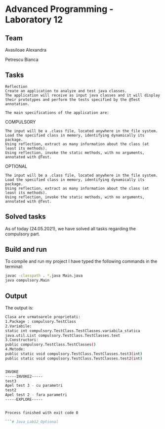# Advanced Programming - Laboratory 12

## Team
Avasiloae Alexandra

Petrescu Bianca
## Tasks
```text
Reflection
Create an application to analyze and test java classes.
The application will receive as input java classes and it will display their prototypes and perform the tests specified by the @Test annotation.

The main specifications of the application are:

```
COMPULSORY
```text
The input will be a .class file, located anywhere in the file system.
Load the specified class in memory, identifying dynamically its package.
Using reflection, extract as many information about the class (at least its methods).
Using reflection, invoke the static methods, with no arguments, annotated with @Test.
```
OPTIONAL
```text
The input will be a .class file, located anywhere in the file system.
Load the specified class in memory, identifying dynamically its package.
Using reflection, extract as many information about the class (at least its methods).
Using reflection, invoke the static methods, with no arguments, annotated with @Test.
```

## Solved tasks

As of today (24.05.2021), we have solved all tasks regarding the compulsory part.

## Build and run

To compile and run my project I have typed the following commands in the terminal:
```bash
javac -classpath . *.java Main.java
java compulsory.Main
```

## Output

The output is:
```bash
Clasa are urmatoarele proprietati:
1.Package : compulsory.TestClass
2.Variabile: 
static int compulsory.TestClass.TestClasses.variabila_statica
java.util.List compulsory.TestClass.TestClasses.text
3.Constructori: 
public compulsory.TestClass.TestClasses()
4.Metode: 
public static void compulsory.TestClass.TestClasses.test3(int)
public static void compulsory.TestClass.TestClasses.test2(int)


INVOKE
-----INVOKE2-----
test3
Apel test 3 - cu parametri
test2
Apel test 2 - fara parametri
-----EXPLORE-----


Process finished with exit code 0

```# Java_Lab12_Optional

